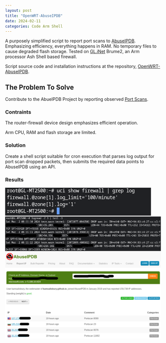 ```yaml
---
layout: post
title: "OpenWRT-AbuseIPDB"
date: 2024-02-11
categories: Code Arm Shell
---
```


A purposely simplified script to report port scans to [AbuseIPDB](https://www.abuseipdb.com/user/26499).
Emphasizing efficiency, everything happens in RAM.
No temporary files to cause degraded flash storage.
Tested on [GL.iNet](https://www.gl-inet.com/) Brume2, an Arm processor Ash Shell based firewall.

Script source code and installation instructions at the repository, [OpenWRT-AbuseIPDB](https://github.com/kamsalisbury/OpenWRT-AbuseIPDB).

## The Problem To Solve
Contribute to the AbueIPDB Project by reporting observed [Port Scans](https://www.fortinet.com/resources/cyberglossary/what-is-port-scan). 

### Contraints
The router-firewall device design emphasizes efficient operation.

Arm CPU, RAM and flash storage are limited. 

### Solution
Create a shell script suitable for cron execution that parses log output for port scan dropped packets, then submits the required data points to AbuseIPDB using an API.

### Results

<img src="images/OpenWRT-AbuseIPDB_Firewall-Config.png" alt="Example firewall log configuration" />
<img src="images/OpenWRT-AbuseIPDB_Firewall-Log.png" alt="Example firewall log output" />
<img src="images/OpenWRT-AbuseIPDB_Submitted.png" alt="Example AbueIPDB status showing reported IPs" />
